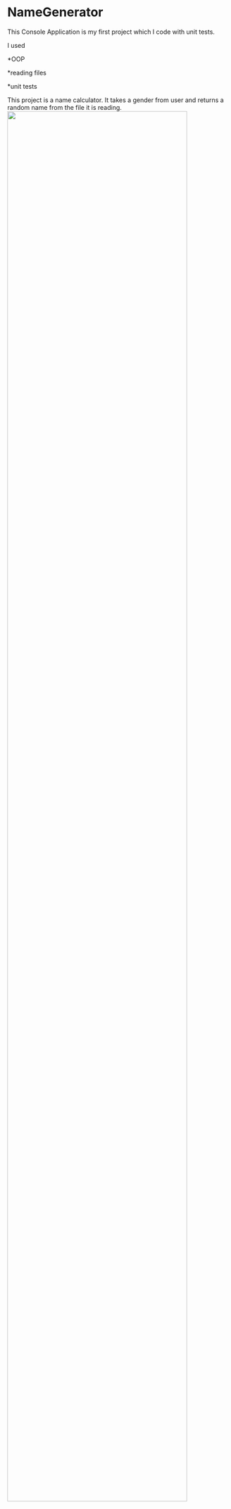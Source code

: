 # NameGenerator

This Console Application is my first project which I code with unit tests. 

I used

*OOP

*reading files

*unit tests


This project is a name calculator. It takes a gender from user and returns a random name from the file it is reading.
<img src="https://user-images.githubusercontent.com/69118634/113424876-8e542e80-93d9-11eb-909b-fd27d4b2856e.JPG" width="90%"></img> 
